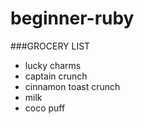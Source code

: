 # beginner-ruby

###GROCERY LIST

* lucky charms
* captain crunch
* cinnamon toast crunch
* milk
* coco puff
